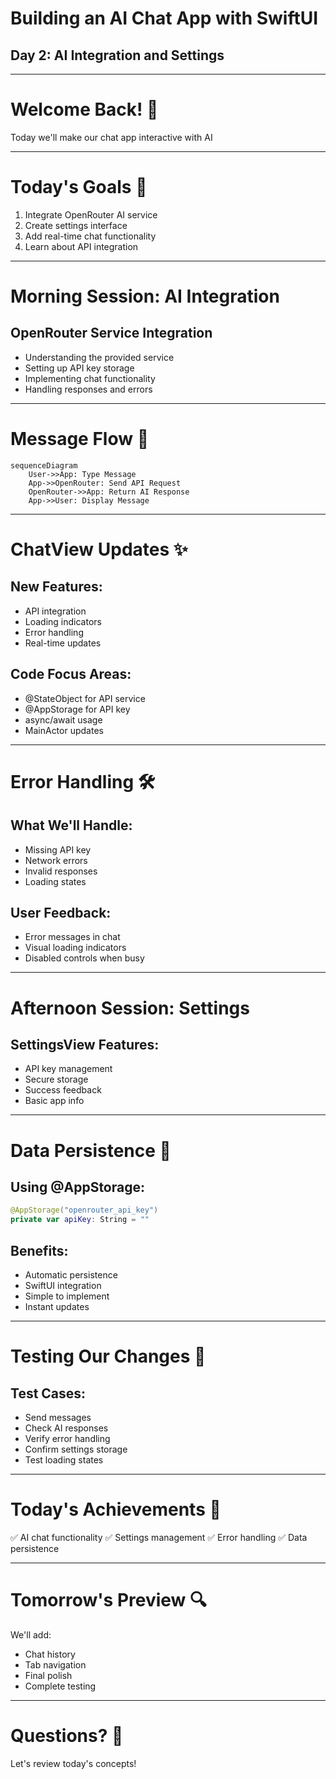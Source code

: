 # Building an AI Chat App with SwiftUI
## Day 2: AI Integration and Settings

---

# Welcome Back! 👋
Today we'll make our chat app interactive with AI

---

# Today's Goals 🎯

1. Integrate OpenRouter AI service
2. Create settings interface
3. Add real-time chat functionality
4. Learn about API integration

---

# Morning Session: AI Integration

## OpenRouter Service Integration
- Understanding the provided service
- Setting up API key storage
- Implementing chat functionality
- Handling responses and errors

---

# Message Flow 📨

```mermaid
sequenceDiagram
    User->>App: Type Message
    App->>OpenRouter: Send API Request
    OpenRouter->>App: Return AI Response
    App->>User: Display Message
```

---

# ChatView Updates ✨

## New Features:
- API integration
- Loading indicators
- Error handling
- Real-time updates

## Code Focus Areas:
- @StateObject for API service
- @AppStorage for API key
- async/await usage
- MainActor updates

---

# Error Handling 🛠️

## What We'll Handle:
- Missing API key
- Network errors
- Invalid responses
- Loading states

## User Feedback:
- Error messages in chat
- Visual loading indicators
- Disabled controls when busy

---

# Afternoon Session: Settings

## SettingsView Features:
- API key management
- Secure storage
- Success feedback
- Basic app info

---

# Data Persistence 💾

## Using @AppStorage:
```swift
@AppStorage("openrouter_api_key") 
private var apiKey: String = ""
```

## Benefits:
- Automatic persistence
- SwiftUI integration
- Simple to implement
- Instant updates

---

# Testing Our Changes 🧪

## Test Cases:
- Send messages
- Check AI responses
- Verify error handling
- Confirm settings storage
- Test loading states

---

# Today's Achievements 🌟

✅ AI chat functionality
✅ Settings management
✅ Error handling
✅ Data persistence

---

# Tomorrow's Preview 🔍

We'll add:
- Chat history
- Tab navigation
- Final polish
- Complete testing

---

# Questions? 🤔

Let's review today's concepts!